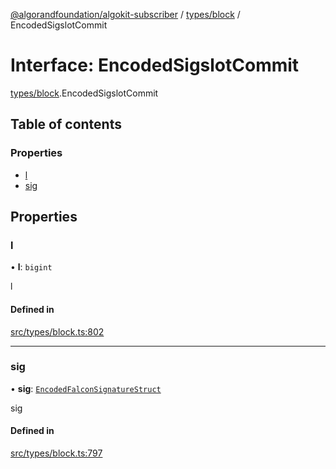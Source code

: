 [@algorandfoundation/algokit-subscriber](../README.md) / [types/block](../modules/types_block.md) / EncodedSigslotCommit

# Interface: EncodedSigslotCommit

[types/block](../modules/types_block.md).EncodedSigslotCommit

## Table of contents

### Properties

- [l](types_block.EncodedSigslotCommit.md#l)
- [sig](types_block.EncodedSigslotCommit.md#sig)

## Properties

### l

• **l**: `bigint`

l

#### Defined in

[src/types/block.ts:802](https://github.com/algorandfoundation/algokit-subscriber-ts/blob/main/src/types/block.ts#L802)

___

### sig

• **sig**: [`EncodedFalconSignatureStruct`](types_block.EncodedFalconSignatureStruct.md)

sig

#### Defined in

[src/types/block.ts:797](https://github.com/algorandfoundation/algokit-subscriber-ts/blob/main/src/types/block.ts#L797)
